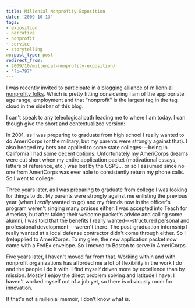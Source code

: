 ```yaml
---
title: Millenial Nonprofity Exposition
date: '2009-10-13'
tags:
- exposition
- narrative
- nonprofit
- service
- storytelling
wp:post_type: post
redirect_from:
- 2009/10/millenial-nonprofity-exposition/
- "?p=797"
---
```


I was recently invited to participate in a [blogging alliance of millennial nonprofity folks](http://entrylevelliving.wordpress.com/2009/10/13/nonprofit-millenial-bloggers/). Which is pretty fitting considering I am of the appropriate age range, employment and that "nonprofit" is the largest tag in the tag cloud in the sidebar of this blog.

I can't speak to any teleological path leading me to where I am today. I can though give the short and contextualized version:

In 2001, as I was preparing to graduate from high school I really wanted to do AmeriCorps (or the military, but my parents were strongly against that). I also hedged my bets and applied to some state colleges---being in California I had some decent options. Unfortunately my AmeriCorps dreams were cut short when my entire application packet (motivational essays, letters of reference, etc.) was lost by the USPS... or so I assumed since no one from AmeriCorps was ever able to consistently return my phone calls. So I went to college.

Three years later, as I was preparing to graduate from college I was looking for things to do. My parents were strongly against me enlisting the previous year (when I _really_ wanted to go) and my friends now in the officer's program weren't singing many praises either. I was accepted into Teach for America; but after taking their welcome packet's advice and calling some alumni, I was told that the benefits I really wanted---structured personal and professional development---weren't there. The post-graduation internship I really wanted at a local defense contractor didn't come through either. So I (re)applied to AmeriCorps. To my glee, the new application packet now came with a FedEx envelope. So I moved to Boston to serve in AmeriCorps.

Five years later, I haven't moved far from that. Working within and with nonprofit organizations has afforded me a lot of flexibility in the work I do and the people I do it with. I find myself driven more by excellence than by mission. Mostly I enjoy the direct problem solving and latitude I have: I haven't worked myself out of a job yet, so there is obviously room for innovation.

If that's not a millenial memoir, I don't know what is.
